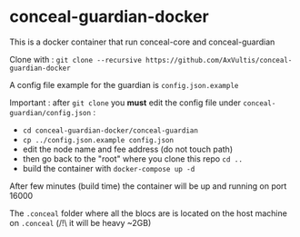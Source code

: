 # conceal-guardian-docker
This is a docker container that run conceal-core and conceal-guardian

Clone with : `git clone --recursive https://github.com/AxVultis/conceal-guardian-docker`

A config file example for the guardian is `config.json.example`

Important : after `git clone` you **must** edit the config file under `conceal-guardian/config.json` :
- `cd conceal-guardian-docker/conceal-guardian`
- `cp ../config.json.example config.json`
- edit the node name and fee address (do not touch path)
- then go back to the "root" where you clone this repo `cd ..`
- build the container with `docker-compose up -d`

After few minutes (build time) the container will be up and running on port 16000

The `.conceal` folder where all the blocs are is located on the host machine on `.conceal` (/!\ it will be heavy ~2GB)
